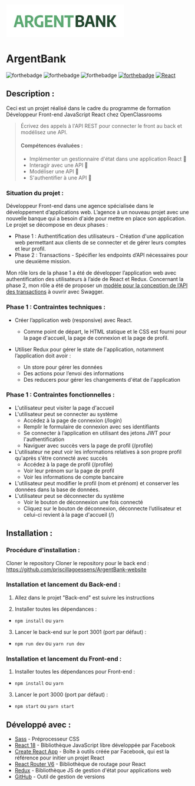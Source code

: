 ![ArgentBank](/src/assets/img/argentBankLogo-S.webp)

# ArgentBank 

![forthebadge](https://forthebadge.com/images/badges/uses-html.svg)
![forthebadge](https://forthebadge.com/images/badges/uses-css.svg)
![forthebadge](https://forthebadge.com/images/badges/uses-js.svg)
[![forthebadge](https://forthebadge.com/images/badges/uses-git.svg)](https://github.com/ArthurBlanc)
[![React](https://img.shields.io/badge/react-20232a?style=for-the-badge&logo=react&logocolor=61dafb)](https://reactjs.org/)

## Description :

Ceci est un projet réalisé dans le cadre du programme de formation Développeur Front-end JavaScript React chez OpenClassrooms

> Écrivez des appels à l'API REST pour connecter le front au back et modélisez une API.
>
> #### Compétences évaluées :
>
> -   Implémenter un gestionnaire d'état dans une application React 🔄
> -   Interagir avec une API 🤝
> -   Modéliser une API 📝
> -   S'authentifier à une API 🔑

### Situation du projet :

Développeur Front-end dans une agence spécialisée dans le développement d’applications web.
L’agence à un nouveau projet avec une nouvelle banque qui a besoin d'aide pour mettre en place son application. Le projet se décompose en deux phases :

-   Phase 1 : Authentification des utilisateurs - Création d'une application web permettant aux clients de se connecter et de gérer leurs comptes et leur profil.
-   Phase 2 : Transactions - Spécifier les endpoints d’API nécessaires pour une deuxième mission.

Mon rôle lors de la phase 1 a été de développer l’application web avec authentification des utilisateurs à l’aide de React et Redux. Concernant la phase 2, mon rôle a été de proposer un [modèle pour la conception de l’API des transactions](/Front-end/swagger_phase_2.yaml) à ouvrir avec Swagger.

### Phase 1 : Contraintes techniques :

-   Créer l’application web (responsive) avec React.

    -   Comme point de départ, le HTML statique et le CSS est fourni pour la page d'accueil, la page de connexion et la page de profil.

-   Utiliser Redux pour gérer le state de l'application, notamment l’application doit avoir :
    -   Un store pour gérer les données
    -   Des actions pour l’envoi des informations
    -   Des reducers pour gérer les changements d'état de l'application

### Phase 1 : Contraintes fonctionnelles :

-   L'utilisateur peut visiter la page d'accueil
-   L'utilisateur peut se connecter au système
    -   Accédez à la page de connexion (/login)
    -   Remplir le formulaire de connexion avec ses identifiants
    -   Se connecter à l’application en utilisant des jetons JWT pour l'authentification
    -   Naviguer avec succès vers la page de profil (/profile)
-   L'utilisateur ne peut voir les informations relatives à son propre profil qu'après s'être connecté avec succès
    -   Accédez à la page de profil (/profile)
    -   Voir leur prénom sur la page de profil
    -   Voir les informations de compte bancaire
-   L'utilisateur peut modifier le profil (nom et prénom) et conserver les données dans la base de données.
-   L'utilisateur peut se déconnecter du système
    -   Voir le bouton de déconnexion une fois connecté
    -   Cliquez sur le bouton de déconnexion, déconnecte l’utilisateur et celui-ci revient à la page d'accueil (/)

## Installation :

### Procédure d'installation :

Cloner le repository
Cloner le repository pour le back end : https://github.com/priscillagoessens/ArgentBank-website

### Installation et lancement du Back-end :

1. Allez dans le projet "Back-end"  est suivre les instructions

2. Installer toutes les dépendances :

-   `npm install` ou `yarn`

3. Lancer le back-end sur le port 3001 (port par défaut) :

-   `npm run dev` ou `yarn run dev`

### Installation et lancement du Front-end :

1. Installer toutes les dépendances pour Front-end :

-   `npm install` ou `yarn`

3. Lancer le port 3000 (port par défaut) :

-   `npm start` ou `yarn start`

## Développé avec :

-   [Sass](https://sass-lang.com/) - Préprocesseur CSS
-   [React 18](https://fr.reactjs.org/) - Bibliothèque JavaScript libre développée par Facebook
-   [Create React App](https://create-react-app.dev/) - Boîte à outils créée par Facebook, qui est la référence pour initier un projet React
-   [React Router V6](https://reactrouter.com/) - Bibliothèque de routage pour React
-   [Redux](https://redux.js.org/) - Bibliothèque JS de gestion d'état pour applications web
-   [GitHub](https://github.com/) - Outil de gestion de versions

